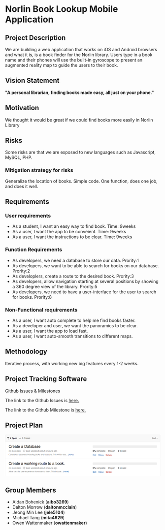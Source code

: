 # Norlin Book Lookup Mobile Application


## Project Description

We are building a web application that works on iOS and Android browsers and what it is, is a book finder for the Norlin library. Users type in a book name and their phones will use the built-in gyroscope to present an augmented reality map to guide the users to their book.


## Vision Statement 

**"A personal librarian, finding books made easy, all just on your phone."**


## Motivation

We thought it would be great if we could find books more easily in Norlin Library


## Risks

Some risks are that we are exposed to new languages such as Javascript, MySQL, PHP.

### Mitigation strategy for risks

Generalize the location of books. Simple code. One function, does one job, and does it well. 


## Requirements

### User requirements
- As a student, I want an easy way to find book. Time: 9weeks
- As a user, I want the app to be conveient. Time: 9weeks
- As a user, I want the instructions to be clear. Time: 9weeks

### Function Requirements
- As developers, we need a database to store our data. Prority:1
- As developers, we want to be able to search for books on our database. Prority:2
- As developlers, create a route to the desired book. Prority:3
- As developers, allow navigation starting at several positions by showing a 360 degree view of the library. Prority:5
- As developers, we need to have a user-interface for the user to search for books. Prority:8

### Non-Functional requirements
- As a user, I want auto complete to help me find books faster. 
- As a developer and user, we want the panoramics to be clear. 
- As a user, I want the app to load fast. 
- As a user, I want auto-smooth transitions to different maps. 


## Methodology

Iterative process, with working new big features every 1-2 weeks.


## Project Tracking Software

Github Issues & Milestones

The link to the Github Issues is [here.](https://github.com/mita4829/Project3308/issues)

The link to the Github Milestone is [here.](https://github.com/mita4829/Project3308/milestones?state=open)


## Project Plan

![Project Plan](Project_Plan.png)


## Group Members

- Aidan Bohenick (**aibo3269**)
- Dalton Morrow (**daltonmcclain**)
- Jeong Min Lee (**jele5104**)
- Michael Tang (**mita4829**)
- Owen Wattenmaker (**owattenmaker**)
